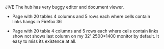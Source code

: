 
JIVE The hub has very buggy editor and document viewer. 


- Page with 20 tables 4 columns and 5 rows each where cells contain links hangs in Firefox 36

- Page with 20 table 4 columns and 5 rows each where cells contain links show not shows last column on my 32' 2500*1400 monitor by default. It easy to miss its existence at all.

